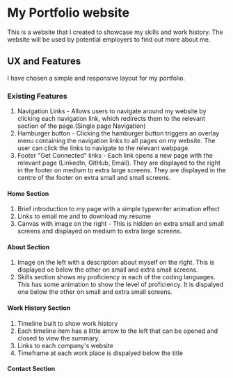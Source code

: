 # **My Portfolio website**
This is a website that I created to showcase my skills and work history. The website will be used by potential employers to find out more about me.
## **UX and Features**
I have chosen a simple and responsive layout for my portfolio. 
### **Existing Features**
1. Navigation Links - Allows users to navigate around my website by clicking each navigation link, which redirects them to the relevant section of the page.(Single page Navigation)
2. Hamburger button - Clicking the hamburger button triggers an overlay menu containing the navigation links to all pages on my website. The user can click the links to navigate to the relevant webpage.
3. Footer "Get Connected" links - Each link opens a new page with the relevant page (LinkedIn, GitHub, Email). They are displayed to the right in the footer on medium to extra large screens. They are displayed in the centre of the footer on extra small and small screens. 
#### **Home Section**
1. Brief introduction to my page with a simple typewriter animation effect 
2. Links to email me and to download my resume
3. Canvas with image on the right - This is hidden on extra small and small screens and displayed on medium to extra large screens.
#### **About Section**
1. Image on the left with a description about myself on the right. This is displayed oe below the other on small and extra small screens.
2. Skills section shows my proficiency in each of the coding languages. This has some animation to show the level of proficiency. It is dispalyed one below the other on small and extra small screens.
#### **Work History Section**
1. Timeline built to show work history
2. Each timeline item has a little arrow to the left that can be opened and closed to view the summary. 
3. Links to each company's website
4. Timeframe at each work place is dispalyed below the title
#### **Contact Section**